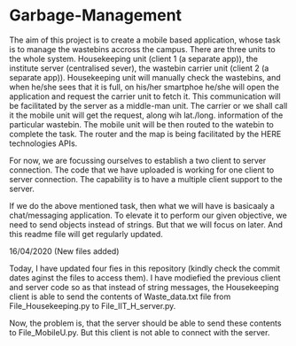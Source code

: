 # Garbage-Management
The aim of this project is to create a mobile based application, whose task is to manage the wastebins accross the campus.
There are three units to the whole system. Housekeeping unit (client 1 (a separate app)), the institute server (centralised sever), the wastebin carrier unit (client 2 (a separate app)). Housekeeping unit will manually check the wastebins, and when he/she sees that it is full, on his/her smartphoe he/she will open the application and request the carrier unit to fetch it. This communication will be facilitated by the server as a middle-man unit. The carrier or we shall call it the mobile unit will get the request, along wih lat./long. information of the particular wastebin. The mobile unit will be then routed to the watebin to complete the task. The router and the map is being facilitated by the HERE technologies APIs. 


For now, we are focussing ourselves to establish a two client to server connection. The code that we have uploaded is working for one client to server connection. The capability is to have a multiple client support to the server. 

If we do the above mentioned task, then what we will have is basicaaly a chat/messaging application. To elevate it to perform our given objective, we need to send objects instead of strings. But that we will focus on later. And this readme file will get regularly updated. 

16/04/2020 (New files added)

Today, I have updated four fies in this repository (kindly check the commit dates aginst the files to access them). I have modiefied the previous client and server code so as that instead of string messages, the Housekeeping client is able to send the contents of Waste_data.txt file from File_Housekeeping.py to File_IIT_H_server.py. 

Now, the problem is, that the server should be able to send these contents to File_MobileU.py. But this client is not able to connect with the server.

 
